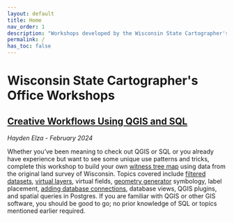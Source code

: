 ```yaml
---
layout: default
title: Home
nav_order: 1
description: "Workshops developed by the Wisconsin State Cartographer's Office."
permalink: /
has_toc: false
---
```


# Wisconsin State Cartographer's Office Workshops

## [Creative Workflows Using QGIS and SQL]
_Hayden Elza - February 2024_

Whether you’ve been meaning to check out QGIS or SQL or you already have experience but want to see some unique use patterns and tricks, complete this workshop to build your own [witness tree map] using data from the original land survey of Wisconsin. Topics covered include [filtered datasets], [virtual layers], virtual fields, [geometry generator] symbology, label placement, [adding database connections], database views, QGIS plugins, and spatial queries in Postgres. If you are familiar with QGIS or other GIS software, you should be good to go; no prior knowledge of SQL or topics mentioned earlier required.



<!------ Links ------>

<!-- Creative Workflows Using QGIS and SQL -->
[Creative Workflows Using QGIS and SQL]: creative-workflows-using-qgis-and-sql/
[witness tree map]: https://www.sco.wisc.edu/wp-content/uploads/2021/11/Pine_Lake_PLS_Tree_Map_v4.pdf
[filtered datasets]: https://docs.qgis.org/latest/en/docs/user_manual/working_with_vector/vector_properties.html#query-builder
[virtual layers]: https://docs.qgis.org/latest/en/docs/user_manual/managing_data_source/create_layers.html#creating-virtual-layers
[geometry generator]: https://docs.qgis.org/latest/en/docs/user_manual/style_library/symbol_selector.html#the-geometry-generator
[adding database connections]: https://docs.qgis.org/latest/en/docs/user_manual/managing_data_source/opening_data.html#creating-a-stored-connection